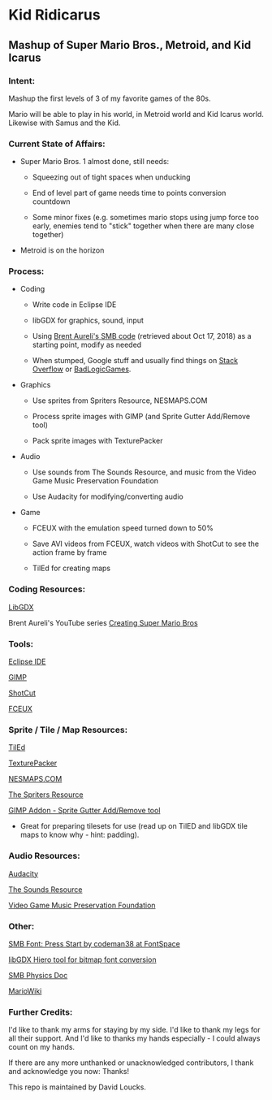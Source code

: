 # Kid Ridicarus

## Mashup of Super Mario Bros., Metroid, and Kid Icarus

### Intent:

Mashup the first levels of 3 of my favorite games of the 80s.

Mario will be able to play in his world, in Metroid world and Kid Icarus world. Likewise with Samus and the Kid.

### Current State of Affairs:

* Super Mario Bros. 1 almost done, still needs:

  * Squeezing out of tight spaces when unducking

  * End of level part of game needs time to points conversion countdown

  * Some minor fixes (e.g. sometimes mario stops using jump force too early, enemies tend to "stick" together when there are many close together)

* Metroid is on the horizon

### Process:

* Coding

  * Write code in Eclipse IDE

  * libGDX for graphics, sound, input

  * Using [Brent Aureli's SMB code](https://github.com/BrentAureli/SuperMario) (retrieved about Oct 17, 2018) as a starting point, modify as needed

  * When stumped, Google stuff and usually find things on [Stack Overflow](www.stackoverflow.com) or [BadLogicGames](www.badlogicgames.com).

* Graphics

  * Use sprites from Spriters Resource, NESMAPS.COM

  * Process sprite images with GIMP (and Sprite Gutter Add/Remove tool)

  * Pack sprite images with TexturePacker

* Audio

  * Use sounds from The Sounds Resource, and music from the Video Game Music Preservation Foundation

  * Use Audacity for modifying/converting audio

* Game

  * FCEUX with the emulation speed turned down to 50%
  
  * Save AVI videos from FCEUX, watch videos with ShotCut to see the action frame by frame

  * TilEd for creating maps

### Coding Resources:

[LibGDX](libgdx.badlogicgames.com)

Brent Aureli's YouTube series [Creating Super Mario Bros](https://www.youtube.com/watch?v=a8MPxzkwBwo&list=PLZm85UZQLd2SXQzsF-a0-pPF6IWDDdrXt)

### Tools:

[Eclipse IDE](www.eclipse.org)

[GIMP](www.gimp.org)

[ShotCut](www.shotcut.org)

[FCEUX](www.fceux.com)

### Sprite / Tile / Map Resources:

[TilEd](www.mapeditor.org)

[TexturePacker](www.codeandweb.com/texturepacker)

[NESMAPS.COM](www.nesmaps.com)

[The Spriters Resource](www.spriters-resource.com)

[GIMP Addon - Sprite Gutter Add/Remove tool](https://gimper.net/threads/add-remove-sprite-sheet-gutter-padding-and-spacing.14189/)

  * Great for preparing tilesets for use (read up on TilED and libGDX tile maps to know why - hint: padding).

### Audio Resources:

[Audacity](www.audacityteam.org)

[The Sounds Resource](www.sounds-resource.com)

[Video Game Music Preservation Foundation](www.vgmpf.com)

### Other:

[SMB Font: Press Start by codeman38 at FontSpace](https://www.fontspace.com/codeman38/press-start)

[libGDX Hiero tool for bitmap font conversion](https://github.com/libgdx/libgdx/wiki/Hiero)

[SMB Physics Doc](http://i276.photobucket.com/albums/kk21/jdaster64/smb_playerphysics.png.html)

[MarioWiki](https://www.mariowiki.com/)

### Further Credits:

I'd like to thank my arms for staying by my side. I'd like to thank my legs for all their support. And I'd like to thanks my hands especially - I could always count on my hands.

If there are any more unthanked or unacknowledged contributors, I thank and acknowledge you now: Thanks!

This repo is maintained by David Loucks.

